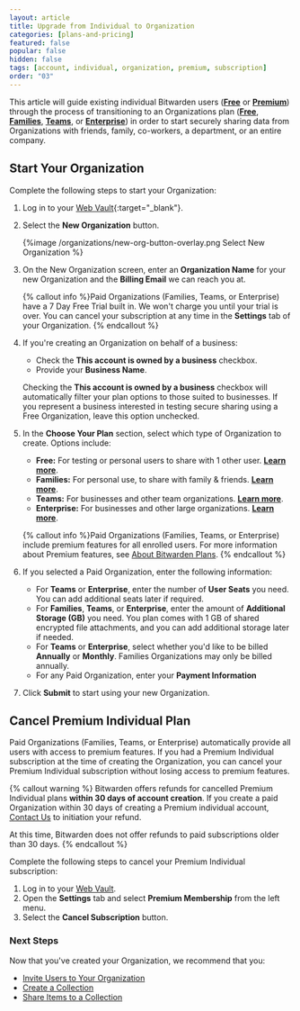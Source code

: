 ```yaml
---
layout: article
title: Upgrade from Individual to Organization
categories: [plans-and-pricing]
featured: false
popular: false
hidden: false
tags: [account, individual, organization, premium, subscription]
order: "03"
---
```

This article will guide existing individual Bitwarden users ([**Free**]({{site.baseurl}}/article/about-bitwarden-plans/#free-individual) or [**Premium**]({{site.baseurl}}/article/about-bitwarden-plans/#premium-individual)) through the process of transitioning to an Organizations plan ([**Free**]({{site.baseurl}}/article/about-bitwarden-plans/#free-organizations), [**Families**]({{site.baseurl}}/article/about-bitwarden-plans/#families-organizations), [**Teams**]({{site.baseurl}}/article/about-bitwarden-plans/#teams-organizations), or [**Enterprise**]({{site.baseurl}}/article/about-bitwarden-plans/#enterprise-organizations)) in order to start securely sharing data from Organizations with friends, family, co-workers, a department, or an entire company.

## Start Your Organization

Complete the following steps to start your Organization:

1. Log in to your [Web Vault](https://vault.bitwarden.com/){:target="\_blank"}.
2. Select the **New Organization** button.

   {%image /organizations/new-org-button-overlay.png Select New Organization %}

3. On the New Organization screen, enter an **Organization Name** for your new Organization and the **Billing Email** we can reach you at.

   {% callout info %}Paid Organizations (Families, Teams, or Enterprise) have a 7 Day Free Trial built in. We won't charge you until your trial is over. You can cancel your subscription at any time in the **Settings** tab of your Organization.
   {% endcallout %}

4. If you're creating an Organization on behalf of a business:
   - Check the **This account is owned by a business** checkbox.
   - Provide your **Business Name**.

   Checking the **This account is owned by a business** checkbox will automatically filter your plan options to those suited to businesses. If you represent a business interested in testing secure sharing using a Free Organization, leave this option unchecked.
5. In the **Choose Your Plan** section, select which type of Organization to create. Options include:
   - **Free:** For testing or personal users to share with 1 other user. **[Learn more]({{site.baseurl}}/article/about-bitwarden-plans/#free-organizations)**.
   - **Families:** For personal use, to share with family & friends. **[Learn more]({{site.baseurl}}/article/about-bitwarden-plans/#families-organizations)**.
   - **Teams:** For businesses and other team organizations. **[Learn more]({{site.baseurl}}/article/about-bitwarden-plans/#teams-organizations)**.
   - **Enterprise:** For businesses and other large organizations. **[Learn more]({{site.baseurl}}/article/about-bitwarden-plans/#enterprise-organizations)**.

   {% callout info %}Paid Organizations (Families, Teams, or Enterprise) include premium features for all enrolled users. For more information about Premium features, see [About Bitwarden Plans]({{site.baseurl}}/article/about-bitwarden-plans/#compare-the-plans/).
   {% endcallout %}
6. If you selected a Paid Organization, enter the following information:
   - For **Teams** or **Enterprise**, enter the number of **User Seats** you need. You can add additional seats later if required.
   - For **Families**, **Teams**, or **Enterprise**, enter the amount of **Additional Storage (GB)** you need. You plan comes with 1 GB of shared encrypted file attachments, and you can add additional storage later if needed.
   - For **Teams** or **Enterprise**, select whether you'd like to be billed **Annually** or **Monthly**. Families Organizations may only be billed annually.
   - For any Paid Organization, enter your **Payment Information**
7. Click **Submit** to start using your new Organization.

## Cancel Premium Individual Plan

Paid Organizations (Families, Teams, or Enterprise) automatically provide all users with access to premium features. If you had a Premium Individual subscription at the time of creating the Organization, you can cancel your Premium Individual subscription without losing access to premium features.

{% callout warning %}
Bitwarden offers refunds for cancelled Premium Individual plans **within 30 days of account creation**. If you create a paid Organization within 30 days of creating a Premium individual account, [Contact Us](https://bitwarden.com/contact) to initiation your refund.

At this time, Bitwarden does not offer refunds to paid subscriptions older than 30 days.
{% endcallout %}

Complete the following steps to cancel your Premium Individual subscription:

1. Log in to your [Web Vault](https://vault.bitwarden.com/).
2. Open the **Settings** tab and select **Premium Membership** from the left menu.
3. Select the **Cancel Subscription** button.

### Next Steps

Now that you've created your Organization, we recommend that you:

- [Invite Users to Your Organization]({{site.baseurl}}/article/managing-users/)
- [Create a Collection]({{site.baseurl}}/article/about-collections/#create-a-collection)
- [Share Items to a Collection]({{site.baseurl}}/article/sharing/)
